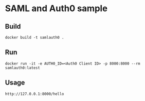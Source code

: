 # SAML and Auth0 sample
## Build
```shell
docker build -t samlauth0 .
```
## Run
```shell
docker run -it -e AUTH0_ID=<Auth0 Client ID> -p 8000:8000 --rm samlauth0:latest
```
## Usage
```
http://127.0.0.1:8000/hello
```